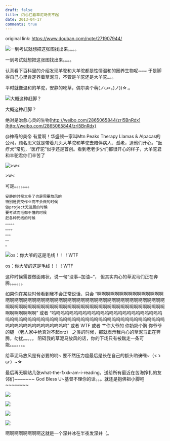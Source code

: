 ```yaml
---
draft: false
title: 内心住着草泥马伤不起
date: 2013-04-17
comments: true
---
```


original link: https://www.douban.com/note/271907944/

![一到考试就想把这张图找出来。。。。](../../assets/images/20130417/p8428138.jpg)

一到考试就想把这张图找出来。。。。



认真看下百科里的介绍发现羊驼和大羊驼都是性情温和的圈养生物呢~~~
于是脚得自己心里肯定养着草泥马，不管是羊驼还是大羊驼。。。

平时就像温和的羊驼，安静的吃草，偶尔卖个萌(ノω<。)ノ))☆.。

![大概这种赶脚？](../../assets/images/20130417/p8428179.jpg)

大概这种赶脚？



绝对是治愈心灵的生物[http://weibo.com/2865065844/zrI5BnRdx](http://weibo.com/2865065844/zrI5BnRdx)

@神奇的美帝
有爱啊！华盛顿一家叫Mtn Peaks Therapy Llamas & Alpacas的公司，顾名思义就是带着几头大羊驼和羊驼去陪伴病人、孤老，逗他们开心。“医疗犬”常见，“医疗驼”似乎还是首创。看到老老少少们都很开心的样子，大羊驼君和羊驼君你们辛苦了

![>w<](../../assets/images/20130417/p8428207.jpg)

\>w<



可是。。。。。。。

    安静的时候太多了也是需要放风的
    特别是要交作业而不会做的时候
    做project无进展的时候
    要考试而毛都不懂的时候
    赶各种死线的时候
    。。。。。
    。。。。
    。。。
    。。
    。



![os：你大爷的这是毛线！！！WTF](../../assets/images/20130417/p8428203.jpg)

os：你大爷的这是毛线！！！WTF



这种时候需要做面瘫状，说一句“没事~加油~”，
但其实内心的草泥马们正在奔腾。。。。。。

如果你在某些时候看到我不会正常说话，只会
“啊啊啊啊啊啊啊啊啊啊啊啊啊啊啊啊啊啊啊啊啊啊啊啊啊啊啊啊啊啊啊啊啊啊啊啊啊啊啊啊啊啊啊啊啊啊啊啊啊啊啊啊啊啊啊啊啊啊啊啊啊啊啊啊啊啊啊啊啊啊啊啊啊啊啊啊啊啊啊啊啊啊啊啊啊啊啊啊啊啊啊啊啊啊”
或者
“呜呜呜呜呜呜呜呜呜呜呜呜呜呜呜呜呜呜呜呜呜呜呜呜呜呜呜呜呜呜呜呜呜呜呜呜呜呜呜呜呜呜呜呜呜呜呜呜呜呜呜呜呜呜呜呜呜呜呜呜呜呜呜呜呜呜呜呜呜呜呜呜呜呜呜”
或者
WTF
或者
艹你大爷的 你奶奶个胸 你爷爷的腿 （老人家中枪真对不起orz）
之类的时候，那就表示我内心的草泥马正在奔腾，勿扰。。。。。
阻碍我的草泥马放风的话，你的下场只有被踹走一条可能。。。。。。。



给草泥马放风是有必要的哟~
要不然压力痘最后是长在自己的额头哟~~诶嘿~~~（<ゝω·）~☆



最后再无聊贴几张what-the-fxxk-am-i-reading，送给所有最近在苦海挣扎的友邻们~~~~~~~
God Bless U~基督不理你的话。。。就还是抱佛祖小脚吧~~~~~~~~


![](../../assets/images/20130417/p8428216.jpg)




![](../../assets/images/20130417/p8428218.jpg)



![](../../assets/images/20130417/p8428219.jpg)




![](../../assets/images/20130417/p8428222.jpg)





啊啊啊啊啊啊啊啊这就是一个深井冰在半夜发深井（。
